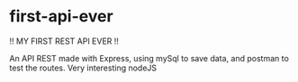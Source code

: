 # first-api-ever

!! MY FIRST REST API EVER !!

An API REST made with Express, using mySql to save data, and postman to test the routes.
Very interesting nodeJS
